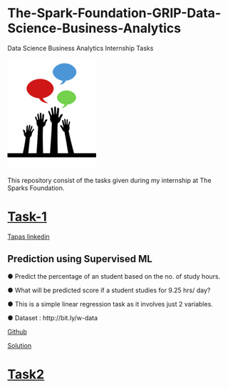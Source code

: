 # The-Spark-Foundation-GRIP-Data-Science-Business-Analytics
Data Science Business Analytics  Internship Tasks

![Spark Foundations](https://github.com/Tapas15/The-Spark-Foundation-GRIP-Data-Science-Business-Analytics/blob/main/logo_small.png
)

This repository consist of the tasks given during my internship at The Sparks Foundation.

<a id="user-content-task1" class = "anchor" aria-hidden = "true" href="#Task1" > <h1> Task-1 </h1></a>
<a href ="">Tapas linkedin </a>
<h2> Prediction using Supervised ML </h2>
<p>● Predict the percentage of an student based on the no. of study hours.</p>
<p>● What will be predicted score if a student studies for 9.25 hrs/ day?</p>
<p>● This is a simple linear regression task as it involves just 2 variables. </p>
<p> ● Dataset : http://bit.ly/w-data</p>
<p><a href = "https://github.com/Tapas15/The-Spark-Foundation-GRIP-Data-Science-Business-Analytics/blob/main/Task1/Linear%20Regression%20task%201%20.ipynb"> Github</a></p>
<a href ="https://nbviewer.jupyter.org/github/Tapas15/The-Spark-Foundation-GRIP-Data-Science-Business-Analytics/blob/main/Task1/Linear%20Regression%20task%201%20.ipynb"> Solution </a>
<a id="user-content-task1" class = "anchor" aria-hidden = "true" href="#Task2" > <h1> Task2 </h1></a>
